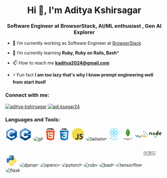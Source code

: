 <h1 align="center">Hi 👋, I'm Aditya Kshirsagar</h1>
<h3 align="center">Software Engineer at BrowserStack, AI/ML enthusiast , Gen AI Explorer</h3>

- 🔭 I’m currently working as Software Engineer at [BrowserStack](https://www.browserstack.com/?utm_source=google&utm_medium=cpc&utm_platform=paidads&utm_content=668803176719&utm_campaign=Search-Brand-APAC-Navigational&utm_campaigncode=Core+9302623&utm_term=e+browserstack)

- 🌱 I’m currently learning **Ruby, Ruby on Rails, Bash***

- 📫 How to reach me **kaditya2024@gmail.com**

- ⚡ Fun fact **I am too lazy that's why I know prompt engineering well from start itself**

<h3 align="left">Connect with me:</h3>
<p align="left">
<a href="https://www.linkedin.com/in/aditya-kshirsagar-376806220/" target="blank"><img align="center" src="https://raw.githubusercontent.com/rahuldkjain/github-profile-readme-generator/master/src/images/icons/Social/linked-in-alt.svg" alt="aditya-kshirsagar" height="30" width="40" /></a>
<a href="https://instagram.com/adi.ksagar24" target="blank"><img align="center" src="https://raw.githubusercontent.com/rahuldkjain/github-profile-readme-generator/master/src/images/icons/Social/instagram.svg" alt="adi.ksagar24" height="30" width="40" /></a>
</p>

<h3 align="left">Languages and Tools:</h3>
<p align="left">
<img src="https://raw.githubusercontent.com/devicons/devicon/master/icons/c/c-original.svg" alt="c" width="40" height="40" style="background-color: white; border-radius: 50%;" />
<img src="https://raw.githubusercontent.com/devicons/devicon/master/icons/cplusplus/cplusplus-original.svg" alt="cplusplus" width="40" height="40" style="background-color: white; border-radius: 50%;" />
<img src="https://www.vectorlogo.zone/logos/git-scm/git-scm-icon.svg" alt="git" width="40" height="40" style="background-color: white; border-radius: 50%;" />
<img src="https://raw.githubusercontent.com/devicons/devicon/master/icons/html5/html5-original-wordmark.svg" alt="html5" width="40" height="40" style="background-color: white; border-radius: 50%;" />
<img src="https://raw.githubusercontent.com/devicons/devicon/master/icons/css3/css3-original-wordmark.svg" alt="css3" width="40" height="40" style="background-color: white; border-radius: 50%;" />
<img src="https://raw.githubusercontent.com/devicons/devicon/master/icons/javascript/javascript-original.svg" alt="javascript" width="40" height="40" style="background-color: white; border-radius: 50%;" />
<img src="https://www.vectorlogo.zone/logos/tailwindcss/tailwindcss-icon.svg" alt="tailwind" width="40" height="40" style="background-color: white; border-radius: 50%;" />
<img src="https://raw.githubusercontent.com/devicons/devicon/master/icons/react/react-original-wordmark.svg" alt="react" width="40" height="40" style="background-color: white; border-radius: 50%;" />
<img src="https://raw.githubusercontent.com/devicons/devicon/master/icons/mongodb/mongodb-original-wordmark.svg" alt="mongodb" width="40" height="40" style="background-color: white; border-radius: 50%;" />
<img src="https://raw.githubusercontent.com/devicons/devicon/master/icons/mysql/mysql-original-wordmark.svg" alt="mysql" width="40" height="40" style="background-color: white; border-radius: 50%;" />
<img src="https://raw.githubusercontent.com/devicons/devicon/master/icons/nodejs/nodejs-original-wordmark.svg" alt="nodejs" width="40" height="40" style="background-color: white; border-radius: 50%;" />
<img src="https://raw.githubusercontent.com/devicons/devicon/master/icons/python/python-original.svg" alt="python" width="40" height="40" style="background-color: white; border-radius: 50%;" />
<img src="https://cdn.worldvectorlogo.com/logos/django.svg" alt="django" width="40" height="40" style="background-color: white; border-radius: 50%;" />
<img src="https://www.vectorlogo.zone/logos/opencv/opencv-icon.svg" alt="opencv" width="40" height="40" style="background-color: white; border-radius: 50%;" />
<img src="https://www.vectorlogo.zone/logos/pytorch/pytorch-icon.svg" alt="pytorch" width="40" height="40" style="background-color: white; border-radius: 50%;" />
<img src="https://www.vectorlogo.zone/logos/ruby-lang/ruby-lang-horizontal.svg" alt="ruby" width ="40" height="40" style="background-color: white; border-radius: 50%;"/>
<img src="https://www.vectorlogo.zone/logos/gnu_bash/gnu_bash-icon.svg" alt="bash" width ="40" height="40" style="background-color: white; border-radius: 50%;"/>
<img src="https://www.vectorlogo.zone/logos/tensorflow/tensorflow-icon.svg" alt="tensorflow" width="40" height="40" style="background-color: white; border-radius: 50%;" />
<img src="https://raw.githubusercontent.com/devicons/devicon/master/icons/express/express-original-wordmark.svg" alt="express" width="40" height="80" style="background-color: white; border-radius: 50%;" />
<img src="https://www.vectorlogo.zone/logos/pocoo_flask/pocoo_flask-icon.svg" alt="flask" width="40" height="40" style="background-color: white; border-radius: 50%;" />
</p>
